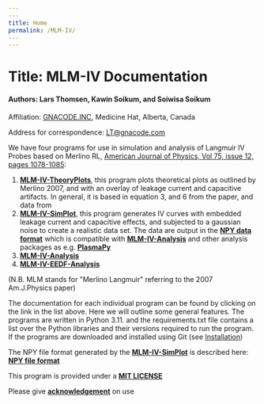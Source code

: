 ```yaml
---
​---
title: Home
permalink: /MLM-IV/
​---
---
```


# Title: MLM-IV Documentation

#### Authors: Lars Thomsen, Kawin Soikum, and Soiwisa Soikum

Affiliation: [GNACODE.INC](www.gnacode.com), Medicine Hat, Alberta, Canada

Address for correspondence: LT@gnacode.com

We have four programs for use in simulation and analysis of Langmuir IV Probes based on Merlino RL, [American Journal of Physics, Vol 75, issue 12, pages 1078-1085](https://pubs.aip.org/aapt/ajp/article-abstract/75/12/1078/899100/Understanding-Langmuir-probe-current-voltage?redirectedFrom=fulltext):

1. [**MLM-IV-TheoryPlots**](MLM-TheoryPlots.md), this program plots theoretical plots as outlined by Merlino 2007, and with an overlay of leakage current and capacitive artifacts. In general, it is based in equation 3, and 6 from the paper, and data from 
2. [**MLM-IV-SimPlot**](MLM-IV-SimPlot.md), this program generates IV curves with embedded leakage current and capacitive effects, and subjected to a gaussian noise to create a realistic data set. The data are output in the [**NPY data format**](NPY-Data-Format.md) which is compatible with [**MLM-IV-Analysis**](MLM-IV-Analysis.md) and other analysis packages as e.g. [**PlasmaPy**](https://www.plasmapy.org/)
3. [**MLM-IV-Analysis**](MLM-IV-Analysis.md)
4. [**MLM-IV-EEDF-Analysis**](MLM-IV-EEDF-Analysis.md)

(N.B. MLM stands for "Merlino Langmuir" referring to the 2007 Am.J.Physics paper)

The documentation for each individual program can be found by clicking on the link in the list above. Here we will outline some general features. The programs are written in Python 3.11. and the requirements.txt file contains a list over the Python libraries and their versions required to run the program. If the programs are downloaded and installed using Git (see [Installation](installation.md))

The NPY file format generated by the [**MLM-IV-SimPlot**](MLM-IV-SimPlot.md) is described here: [**NPY file format**](NPY-Data-Format.md)

This program is provided under a [**MIT LICENSE**](MIT-license.md)

Please give [**acknowledgement**](Acknowledgement.md) on use






